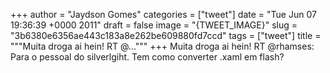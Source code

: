 
+++
author = "Jaydson Gomes"
categories = ["tweet"]
date = "Tue Jun 07 19:36:39 +0000 2011"
draft = false
image = "{TWEET_IMAGE}"
slug = "3b6380e6356ae443c183a8e262be609880fd7ccd"
tags = ["tweet"]
title = """Muita droga ai hein! RT @..."""
+++
Muita droga ai hein! RT @rhamses: Para o pessoal do silverlgiht. Tem como converter .xaml em flash?
